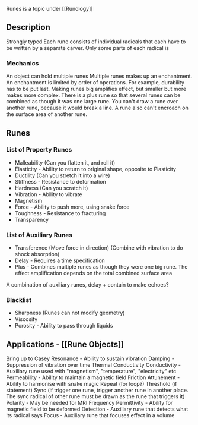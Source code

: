 Runes is a topic under [[Runology]]
## Description
Strongly typed
Each rune consists of individual radicals that each have to be written by a separate carver. Only some parts of each radical is
### Mechanics
An object can hold multiple runes
Multiple runes makes up an enchantment. An enchantment is limited by order of operations. For example, durability has to be put last.
Making runes big amplifies effect, but smaller but more makes more complex.
There is a plus rune so that several runes can be combined as though it was one large rune.
You can't draw a rune over another rune, because it would break a line. A rune also can't encroach on the surface area of another rune.
## Runes
### List of Property Runes
* Malleability (Can you flatten it, and roll it)
* Elasticity - Ability to return to original shape, opposite to Plasticity
* Ductility (Can you stretch it into a wire)
* Stiffness - Resistance to deformation
* Hardness (Can you scratch it)
* Vibration - Ability to vibrate
* Magnetism
* Force - Ability to push more, using snake force
* Toughness - Resistance to fracturing
* Transparency

### List of Auxiliary Runes
* Transference (Move force in direction) (Combine with vibration to do shock absorption)
* Delay - Requires a time specification
* Plus - Combines multiple runes as though they were one big rune. The effect amplification depends on the total combined surface area

A combination of auxiliary runes, delay + contain to make echoes?

### Blacklist
* Sharpness (Runes can not modify geometry)
* Viscosity
* Porosity - Ability to pass through liquids

## Applications - [[Rune Objects]]

Bring up to Casey
Resonance  - Ability to sustain vibration
Damping - Suppression of vibration over time
Thermal Conductivity
Conductivity - Auxiliary rune used with "magnetism", "temperature", "electricity" etc
Permeability - Ability to maintain a magnetic field
Friction
Attunement - Ability to harmonise with snake magic
Repeat (for loop?)
Threshold (if statement)
Sync (if trigger one rune, trigger another rune in another place. The sync radical of other rune must be drawn as the rune that triggers it)
Polarity - May be needed for MRI
Frequency
Permittivity - Ability for magnetic field to be deformed
Detection - Auxiliary rune that detects what its radical says
Focus - Auxiliary rune that focuses effect in a volume

